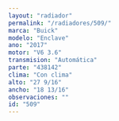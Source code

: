 ```yaml
---
layout: "radiador"
permalink: "/radiadores/509/"
marca: "Buick"
modelo: "Enclave"
ano: "2017"
motor: "V6 3.6"
transmision: "Automática"
parte: "438142"
clima: "Con clima"
alto: "27 9/16"
ancho: "18 13/16"
observaciones: ""
id: "509"
---
```


